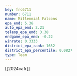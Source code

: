 ```yaml
---
key: frc6711
number: 6711
name: Millennial Falcons
epa_end: 5.36
auto_epa_end: 2.21
teleop_epa_end: 3.38
endgame_epa_end: -0.22
winrate: 0.3333
district_epa_rank: 1652
district_epa_percentile: 0.0827
type: Team
---
```

[[2024cafr]]
